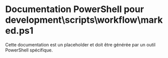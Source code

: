 # Documentation PowerShell pour development\scripts\workflow\marked.ps1

Cette documentation est un placeholder et doit être générée par un outil PowerShell spécifique.
